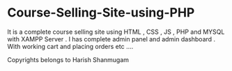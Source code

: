 # Course-Selling-Site-using-PHP
It is a complete course selling site using HTML , CSS , JS , PHP and MYSQL with XAMPP Server . 
I has complete admin panel and admin dashboard . With working cart and placing orders etc ....   


Copyrights belongs to Harish Shanmugam
